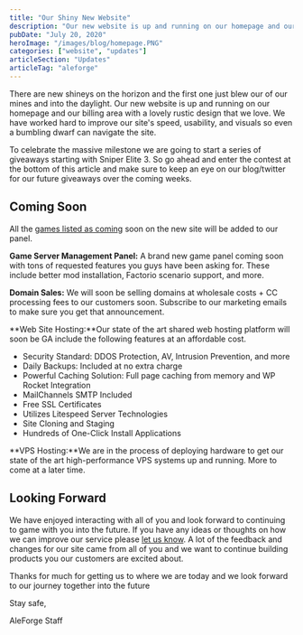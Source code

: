 ```yaml
---
title: "Our Shiny New Website"
description: "Our new website is up and running on our homepage and our billing area with a lovely rustic design that we love."
pubDate: "July 20, 2020"
heroImage: "/images/blog/homepage.PNG"
categories: ["website", "updates"]
articleSection: "Updates"
articleTag: "aleforge"
---
```


There are new shineys on the horizon and the first one just blew our of our mines and into the daylight. Our new website is up and running on our homepage and our billing area with a lovely rustic design that we love. We have worked hard to improve our site's speed, usability, and visuals so even a bumbling dwarf can navigate the site.

To celebrate the massive milestone we are going to start a series of giveaways starting with Sniper Elite 3. So go ahead and enter the contest at the bottom of this article and make sure to keep an eye on our blog/twitter for our future giveaways over the coming weeks.

## Coming Soon

All the [games listed as coming](../gameservers) soon on the new site will be added to our panel.

**Game Server Management Panel:** A brand new game panel coming soon with tons of requested features you guys have been asking for. These include better mod installation, Factorio scenario support, and more.

**Domain Sales:** We will soon be selling domains at wholesale costs + CC processing fees to our customers soon. Subscribe to our marketing emails to make sure you get that announcement.

**Web Site Hosting:**Our state of the art shared web hosting platform will soon be GA include the following features at an affordable cost.

- Security Standard: DDOS Protection, AV, Intrusion Prevention, and more
- Daily Backups: Included at no extra charge
- Powerful Caching Solution: Full page caching from memory and WP Rocket Integration
- MailChannels SMTP Included
- Free SSL Certificates
- Utilizes Litespeed Server Technologies
- Site Cloning and Staging
- Hundreds of One-Click Install Applications

**VPS Hosting:**We are in the process of deploying hardware to get our state of the art high-performance VPS systems up and running. More to come at a later time.

## Looking Forward

We have enjoyed interacting with all of you and look forward to continuing to game with you into the future. If you have any ideas or thoughts on how we can improve our service please [let us know](https://tawk.to/chat/5db2cec3df22d91339a10574/default). A lot of the feedback and changes for our site came from all of you and we want to continue building products you our customers are excited about.

Thanks for much for getting us to where we are today and we look forward to our journey together into the future

Stay safe,

AleForge Staff
